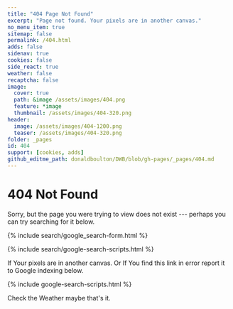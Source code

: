 ```yaml
---
title: "404 Page Not Found"
excerpt: "Page not found. Your pixels are in another canvas."
no_menu_item: true
sitemap: false
permalink: /404.html
adds: false
sidenav: true
cookies: false
side_react: true
weather: false
recaptcha: false
image:
  cover: true
  path: &image /assets/images/404.png
  feature: *image
  thumbnail: /assets/images/404-320.png
header:
  image: /assets/images/404-1200.png
  teaser: /assets/images/404-320.png
folder: _pages
id: 404
support: [cookies, adds]
github_editme_path: donaldboulton/DWB/blob/gh-pages/_pages/404.md
---
```


# 404 Not Found

Sorry, but the page you were trying to view does not exist --- perhaps you can try searching for it below.

{% include search/google_search-form.html %}

{% include search/google-search-scripts.html %}

If Your pixels are in another canvas. Or If You find this link in error report it to Google indexing below.

{% include google-search-scripts.html %}

Check the Weather maybe that's it.
